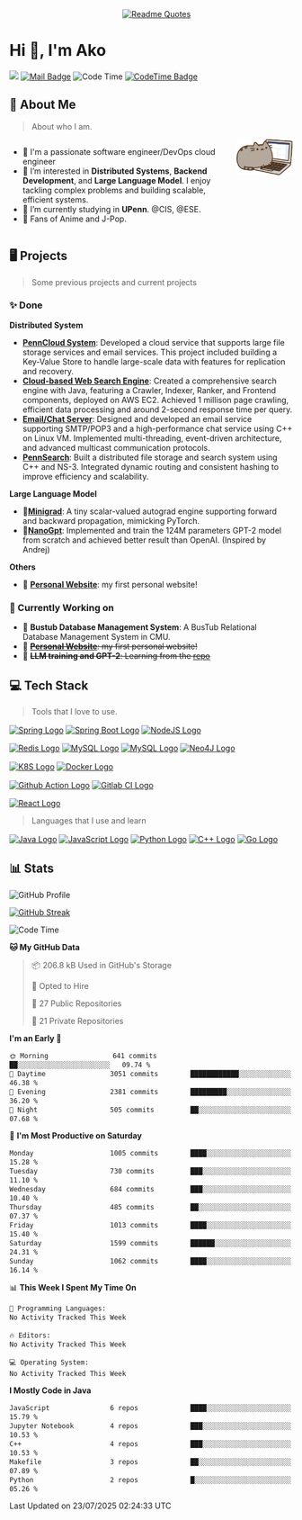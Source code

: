 
<div style="text-align: center; margin-left: 20px;">
    <a href="https://github.com/piyushsuthar/github-readme-quotes">
        <img src="https://quotes-github-readme.vercel.app/api?type=horizontal&theme=nord" alt="Readme Quotes">
    </a>
</div>

# Hi 👋, I'm Ako
[![](https://visitor-badge.laobi.icu/badge?page_id=AkoZhu.AkoZhu)](https://visitor-badge.laobi.icu/badge?page_id=AkoZhu.AkoZhu)
[![Mail Badge](https://img.shields.io/badge/-gmail-c14438?style=flat&logo=Gmail&logoColor=white&link=mailto:eryajf@163.com)](mailto:zxuanbiao@gmail.com)
![Code Time](http://img.shields.io/badge/Code%20Time-231%20hrs%2057%20mins-blue)
[![CodeTime Badge](https://img.shields.io/endpoint?style=flat&color=222&url=https%3A%2F%2Fapi.codetime.dev%2Fshield%3Fid%3D27160%26project%3D%26in=0)](https://codetime.dev)

## 📖 About Me
> About who I am. 
<div style="display: flex; align-items: start;">
    <div>
        <ul>
            <li>🌱 I'm a passionate software engineer/DevOps cloud engineer</li>
            <li>👀 I’m interested in <b>Distributed Systems</b>, <b>Backend Development</b>, and <b>Large Language Model</b>. I enjoy tackling complex problems and building scalable, efficient systems.</li>
            <li>🔭 I’m currently studying in <b>UPenn</b>. @CIS, @ESE.</li>
            <li>🍒 Fans of Anime and J-Pop.</li>
        </ul>
    </div>
    <div style="margin-left: 20px;">
        <img src="./asset/littleCat.gif" alt="Description of Image" style="max-width: 100px;">
    </div>
</div>

## 🖥️ Projects
> Some previous projects and current projects
### ✨ Done
<div>
    <p><b>Distributed System</b></p>
    <ul>
        <li><a href='https://profile.xuanbiao.me/portfolio/penn-cloud/'><b>PennCloud System</b></a>: Developed a cloud service that supports large file storage services and email services. This project included building a Key-Value Store to handle large-scale data with features for replication and recovery.</li>
        <li><a href='https://profile.xuanbiao.me/portfolio/distributed-search-engine/'><b>Cloud-based Web Search Engine</b></a>: Created a comprehensive search engine with Java, featuring a Crawler, Indexer, Ranker, and Frontend components, deployed on AWS EC2. Achieved 1 millison page crawling, efficient data processing and around 2-second response time per query.</li>
        <li><a href='https://profile.xuanbiao.me/portfolio/webmail-chat-server/'><b>Email/Chat Server</b></a>: Designed and developed an email service supporting SMTP/POP3 and a high-performance chat service using C++ on Linux VM. Implemented multi-threading, event-driven architecture, and advanced multicast communication protocols.</li>
        <li><a href='https://profile.xuanbiao.me/portfolio/penn-search/'><b>PennSearch</b></a>: Built a distributed file storage and search system using C++ and NS-3. Integrated dynamic routing and consistent hashing to improve efficiency and scalability.</li>
    </ul>
    <p><b>Large Language Model</b></p>
    <ul>
        <li>🥑<b><a href='https://github.com/AkoZhu/minigrad'>Minigrad</a></b>: A tiny scalar-valued autograd engine supporting forward and backward propagation, mimicking PyTorch.</li>
        <li>🍊<b><a href='https://github.com/AkoZhu/nanogpt'>NanoGpt</a></b>: Implemented and train the 124M parameters GPT-2 model from scratch and achieved better result than OpenAI. (Inspired by Andrej)</li>
    </ul>
    <p><b>Others</b></p>
    <ul>
        <li>🍌 <b><a href='https://profile.xuanbiao.me'>Personal Website</a></b>: my first personal website!</li>
    </ul>
</div>

### 🚀 Currently Working on
<ul>
    <li>🍎 <b>Bustub Database Management System</b>: A BusTub Relational Database Management System in CMU.</li>
    <li>🍌 <s><b><a href='https://profile.xuanbiao.me'>Personal Website</a></b>: my first personal website!</li></s>
    <li>🚁 <s><b>LLM training and GPT-2</b>: Learning from the <a href='https://github.com/karpathy/llm.c'>repo</a></li></s>
</ul>


## 💻 Tech Stack
> Tools that I love to use.

[<img src="https://img.shields.io/badge/Spring-6DB33F.svg?style=for-the-badge&logo=Spring&logoColor=white" height="30em" align="center" alt="Spring Logo" title="Spring Logo"/>](https://spring.io/)
[<img src="https://img.shields.io/badge/Spring%20Boot-6DB33F.svg?style=for-the-badge&logo=Spring-Boot&logoColor=white" height="30em" align="center" alt="Spring Boot Logo" title="Spring Boot Logo"/>](https://spring.io/projects/spring-boot)
[<img src="https://img.shields.io/badge/Node.js-339933.svg?style=for-the-badge&logo=nodedotjs&logoColor=white" height="30em" align="center" alt="NodeJS Logo" title="NodeJS Logo"/>](https://nodejs.org/en)

[<img src="https://img.shields.io/badge/Redis-DC382D.svg?style=for-the-badge&logo=Redis&logoColor=white" height="30em" align="center" alt="Redis Logo" title="Redis Logo"/>](https://redis.io/)
[<img src="https://img.shields.io/badge/MySQL-4479A1.svg?style=for-the-badge&logo=MySQL&logoColor=white" height="30em" align="center" alt="MySQL Logo" title="MySQL Logo"/>](https://www.mysql.com/)
[<img src="https://img.shields.io/badge/MongoDB-47A248.svg?style=for-the-badge&logo=MongoDB&logoColor=white" height="30em" align="center" alt="MySQL Logo" title="MongoDB Logo"/>](https://www.mongodb.com/)
[<img src="https://img.shields.io/badge/Neo4j-4581C3.svg?style=for-the-badge&logo=Neo4j&logoColor=white" height="30em" align="center" alt="Neo4J Logo" title="Neo4J Logo"/>](https://neo4j.com/)

[<img src="https://img.shields.io/badge/Kubernetes-326CE5.svg?style=for-the-badge&logo=Kubernetes&logoColor=white" height="30em" align="center" alt="K8S Logo" title="K8S Logo"/>](https://kubernetes.io/)
[<img src="https://img.shields.io/badge/Docker-2496ED.svg?style=for-the-badge&logo=Docker&logoColor=white" height="30em" align="center" alt="Docker Logo" title="Docker Logo"/>](https://www.docker.com/)

[<img src="https://img.shields.io/badge/GitHub%20Actions-2088FF.svg?style=for-the-badge&logo=GitHub-Actions&logoColor=white" height="30em" align="center" alt="Github Action Logo" title="Github Action Logo"/>](https://github.com/features/actions)
[<img src="https://img.shields.io/badge/gitlab%20ci-%23181717.svg?style=for-the-badge&logo=gitlab&logoColor=white" height="30em" align="center" alt="Gitlab CI Logo" title="Gitlab CI Logo"/>](https://about.gitlab.com/)

[<img src="https://img.shields.io/badge/React-61DAFB.svg?style=for-the-badge&logo=React&logoColor=black" height="30em" align="center" alt="React Logo" title="React Logo"/>](https://react.dev/)


> Languages that I use and learn

[<img src="https://img.shields.io/badge/java-%23ED8B00.svg?style=for-the-badge&logo=openjdk&logoColor=white" height="30em" align="center" alt="Java Logo" title="Java Logo"/>](https://www.java.com)
[<img src="https://img.shields.io/badge/JavaScript-F7DF1E.svg?style=for-the-badge&logo=JavaScript&logoColor=black" height="30em" align="center" alt="JavaScript Logo" title="JavaScript Logo"/>](https://www.javascript.com/)
[<img src="https://img.shields.io/badge/Python-3776AB.svg?style=for-the-badge&logo=Python&logoColor=white" height="30em" align="center" alt="Python Logo" title="Python Logo"/>](https://www.python.org/)
[<img src="https://img.shields.io/badge/c++-%2300599C.svg?style=for-the-badge&logo=c%2B%2B&logoColor=white" height="30em" align="center" alt="C++ Logo" title="C++ Logo"/>](https://cplusplus.com/)
[<img src="https://img.shields.io/badge/Go-00ADD8.svg?style=for-the-badge&logo=Go&logoColor=white" height="30em" align="center" alt="Go Logo" title="Go Logo"/>](https://go.dev/)

## 📊 Stats
![GitHub Profile](http://github-profile-summary-cards.vercel.app/api/cards/profile-details?username=AkoZhu&theme=nord_bright)

[![GitHub Streak](https://streak-stats.demolab.com?user=AkoZhu&theme=shadow-blue&hide_longest_streak=true)](https://git.io/streak-stats)

<!--START_SECTION:waka-->
![Code Time](http://img.shields.io/badge/Code%20Time-260%20hrs%2039%20mins-blue)

**🐱 My GitHub Data** 

> 📦 206.8 kB Used in GitHub's Storage 
 > 
> 💼 Opted to Hire
 > 
> 📜 27 Public Repositories 
 > 
> 🔑 21 Private Repositories 
 > 
**I'm an Early 🐤** 

```text
🌞 Morning                641 commits         ██░░░░░░░░░░░░░░░░░░░░░░░   09.74 % 
🌆 Daytime                3051 commits        ████████████░░░░░░░░░░░░░   46.38 % 
🌃 Evening                2381 commits        █████████░░░░░░░░░░░░░░░░   36.20 % 
🌙 Night                  505 commits         ██░░░░░░░░░░░░░░░░░░░░░░░   07.68 % 
```
📅 **I'm Most Productive on Saturday** 

```text
Monday                   1005 commits        ████░░░░░░░░░░░░░░░░░░░░░   15.28 % 
Tuesday                  730 commits         ███░░░░░░░░░░░░░░░░░░░░░░   11.10 % 
Wednesday                684 commits         ███░░░░░░░░░░░░░░░░░░░░░░   10.40 % 
Thursday                 485 commits         ██░░░░░░░░░░░░░░░░░░░░░░░   07.37 % 
Friday                   1013 commits        ████░░░░░░░░░░░░░░░░░░░░░   15.40 % 
Saturday                 1599 commits        ██████░░░░░░░░░░░░░░░░░░░   24.31 % 
Sunday                   1062 commits        ████░░░░░░░░░░░░░░░░░░░░░   16.14 % 
```


📊 **This Week I Spent My Time On** 

```text
💬 Programming Languages: 
No Activity Tracked This Week

🔥 Editors: 
No Activity Tracked This Week

💻 Operating System: 
No Activity Tracked This Week
```

**I Mostly Code in Java** 

```text
JavaScript               6 repos             ████░░░░░░░░░░░░░░░░░░░░░   15.79 % 
Jupyter Notebook         4 repos             ███░░░░░░░░░░░░░░░░░░░░░░   10.53 % 
C++                      4 repos             ███░░░░░░░░░░░░░░░░░░░░░░   10.53 % 
Makefile                 3 repos             ██░░░░░░░░░░░░░░░░░░░░░░░   07.89 % 
Python                   2 repos             █░░░░░░░░░░░░░░░░░░░░░░░░   05.26 % 
```




 Last Updated on 23/07/2025 02:24:33 UTC
<!--END_SECTION:waka-->


<!--
![AkoZhu's GitHub stats](https://github-readme-stats.vercel.app/api?username=AkoZhu&theme=shallow_blue&show_icons=true)
-->
<!--
<p>&nbsp;<img align="center"  src="https://github-readme-stats-git-masterrstaa-rickstaa.vercel.app/api?username=akozhu&show_icons=true&theme=tokyonight&locale=en"  alt="akozhu" /></p>

<p><img align="center" src="https://github-readme-stats-git-masterrstaa-rickstaa.vercel.app/api/top-langs?username=akozhu&show_icons=true&theme=tokyonight&locale=en&layout=compact" alt="akozhu" width=400, high=150/></p>
-->
<!--
**AkoZhu/AkoZhu** is a ✨ _special_ ✨ repository because its `README.md` (this file) appears on your GitHub profile.

Here are some ideas to get you started:

- 🔭 I’m currently working on ...
- 🌱 I’m currently learning ...
- 👯 I’m looking to collaborate on ...
- 🤔 I’m looking for help with ...
- 💬 Ask me about ...
- 📫 How to reach me: ...
- 😄 Pronouns: ...
- ⚡ Fun fact: ...
-->
